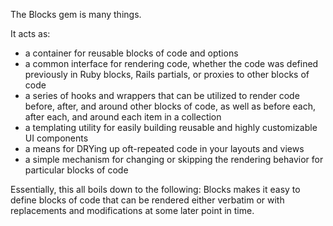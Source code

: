 The Blocks gem is many things.

It acts as:

* a container for reusable blocks of code and options
* a common interface for rendering code, whether the code was defined previously in Ruby blocks, Rails partials, or proxies to other blocks of code
* a series of hooks and wrappers that can be utilized to render code before, after, and around other blocks of code, as well as before each, after each, and around each item in a collection
* a templating utility for easily building reusable and highly customizable UI components
* a means for DRYing up oft-repeated code in your layouts and views
* a simple mechanism for changing or skipping the rendering behavior for particular blocks of code

Essentially, this all boils down to the following: Blocks makes it easy to define blocks of code that can be rendered either verbatim or with replacements and modifications at some later point in time.